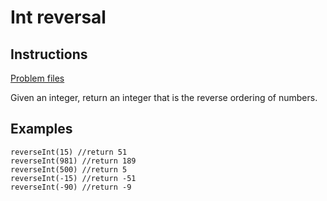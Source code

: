 # Int reversal

## Instructions
[Problem files](.)

Given an integer, return an integer that is the reverse ordering of numbers.

## Examples
```
reverseInt(15) //return 51
reverseInt(981) //return 189
reverseInt(500) //return 5
reverseInt(-15) //return -51
reverseInt(-90) //return -9

```

